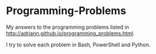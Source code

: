 # Programming-Problems
My answers to the programming problems listed in http://adriann.github.io/programming_problems.html. 

I try to solve each problem in Bash, PowerShell and Python.
